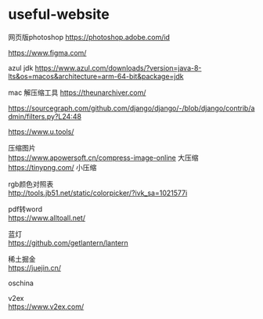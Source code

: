 # useful-website

网页版photoshop https://photoshop.adobe.com/id   

https://www.figma.com/    

azul jdk
https://www.azul.com/downloads/?version=java-8-lts&os=macos&architecture=arm-64-bit&package=jdk  

mac 解压缩工具
https://theunarchiver.com/    

https://sourcegraph.com/github.com/django/django/-/blob/django/contrib/admin/filters.py?L24:48

https://www.u.tools/ 

压缩图片    
https://www.apowersoft.cn/compress-image-online 大压缩     
https://tinypng.com/ 小压缩   

rgb颜色对照表    
http://tools.jb51.net/static/colorpicker/?ivk_sa=1021577i    

pdf转word      
https://www.alltoall.net/      

蓝灯      
https://github.com/getlantern/lantern    

稀土掘金   
https://juejin.cn/    

oschina    

v2ex      
https://www.v2ex.com/    
